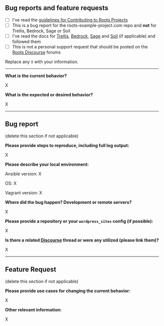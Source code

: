 ## Bug reports and feature requests

- [ ] I've read the [guidelines for Contributing to Roots Projects](https://github.com/roots/guidelines/blob/master/CONTRIBUTING.md)
- [ ] This is a bug report for the roots-example-project.com repo and **not** for Trellis, Bedrock, Sage or Soil
- [ ] I've read the docs for [Trellis](https://roots.io/trellis/docs), [Bedrock](https://roots.io/bedrock/docs), [Sage](https://roots.io/sage/docs) and [Soil](https://github.com/roots/soil/blob/master/README.md) (if applicable) and followed them
- [ ] This is not a personal support request that should be posted on the [Roots Discourse](https://discourse.roots.io/) forums

Replace any `X` with your information.

---

**What is the current behavior?**

X


**What is the expected or desired behavior?**

X

---

## Bug report

(delete this section if not applicable)

**Please provide steps to reproduce, including full log output:**

X

**Please describe your local environment:**

Ansible version: X

OS: X

Vagrant version: X

**Where did the bug happen? Development or remote servers?**

X

**Please provide a repository or your `wordpress_sites` config (if possible):**

X

**Is there a related [Discourse](https://discourse.roots.io/) thread or were any utilized (please link them)?**

X

---

## Feature Request

(delete this section if not applicable)

**Please provide use cases for changing the current behavior:**

X

**Other relevant information:**

X
